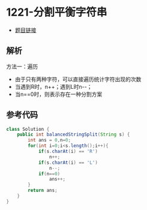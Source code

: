 # 1221-分割平衡字符串

- [题目链接](https://leetcode-cn.com/problems/split-a-string-in-balanced-strings/)

## 解析

方法一：遍历
- 由于只有两种字符，可以直接遍历统计字符出现的次数
- 当遇到R时，n++；遇到L时n--；
- 当n==0时，则表示存在一种分割方案

## 参考代码
```Java
class Solution {
    public int balancedStringSplit(String s) {
        int ans = 0,n=0;
        for(int i=0;i<s.length();i++){
            if(s.charAt(i) == 'R')
                n++;
            if(s.charAt(i) == 'L')
                n--;
            if(n==0)
                ans++;
        }
        return ans;
    }
}
```
